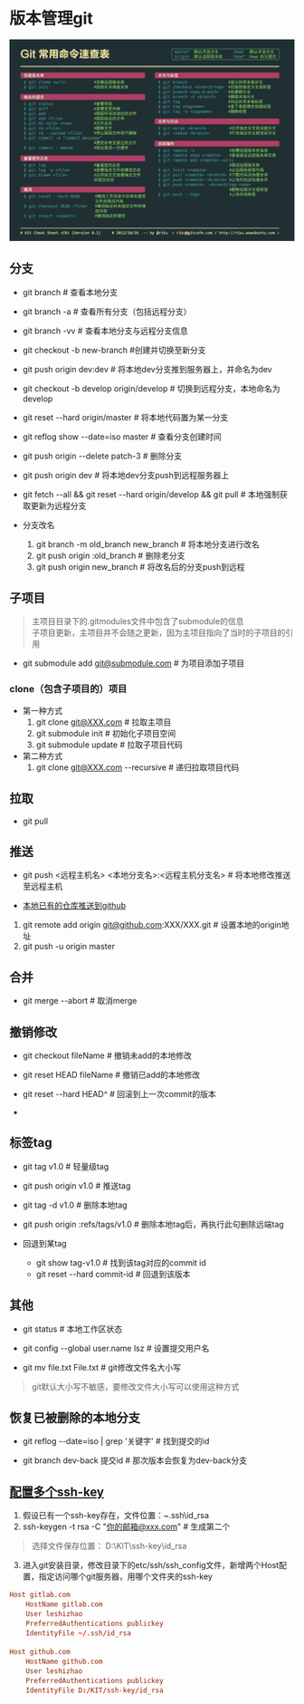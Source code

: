 # 版本管理git
![git](./img/git.png)
## 分支
- git branch # 查看本地分支

- git branch -a # 查看所有分支（包括远程分支）

- git branch -vv # 查看本地分支与远程分支信息

- git checkout -b new-branch #创建并切换至新分支

- git push origin dev:dev # 将本地dev分支推到服务器上，并命名为dev

- git checkout -b develop origin/develop # 切换到远程分支，本地命名为develop

- git reset --hard origin/master # 将本地代码置为某一分支

- git reflog show --date=iso master # 查看分支创建时间

- git push origin --delete patch-3 # 删除分支

- git push origin dev # 将本地dev分支push到远程服务器上

- git fetch --all && git reset --hard origin/develop && git pull # 本地强制获取更新为远程分支

- 分支改名
  1. git branch -m old_branch new_branch # 将本地分支进行改名
  2. git push origin :old_branch # 删除老分支
  3. git push origin new_branch # 将改名后的分支push到远程

## 子项目
> 主项目目录下的.gitmodules文件中包含了submodule的信息  
子项目更新，主项目并不会随之更新，因为主项目指向了当时的子项目的引用

- git submodule add git@submodule.com # 为项目添加子项目

### clone（包含子项目的）项目
- 第一种方式
    1. git clone git@XXX.com # 拉取主项目
    2. git submodule init # 初始化子项目空间
    3. git submodule update # 拉取子项目代码
- 第二种方式
    1. git clone git@XXX.com --recursive # 递归拉取项目代码

## 拉取

- git pull

## 推送
- git push <远程主机名> <本地分支名>:<远程主机分支名> # 将本地修改推送至远程主机

- [本地已有的仓库推送到github](https://sword.studio/142.html)
 1. git remote add origin git@github.com:XXX/XXX.git # 设置本地的origin地址
 2. git push -u origin master

## 合并
- git merge --abort # 取消merge

## 撤销修改
- git checkout fileName # 撤销未add的本地修改

- git reset HEAD fileName # 撤销已add的本地修改

- git reset --hard HEAD^ # 回滚到上一次commit的版本

- 

## 标签tag

- git tag v1.0 # 轻量级tag

- git push origin v1.0 # 推送tag

- git tag -d v1.0 # 删除本地tag

- git push origin :refs/tags/v1.0 # 删除本地tag后，再执行此句删除远端tag

- 回退到某tag
    - git show tag-v1.0 # 找到该tag对应的commit id
    - git reset --hard commit-id # 回退到该版本

## 其他
- git status # 本地工作区状态

- git config --global user.name lsz # 设置提交用户名

- git mv file.txt File.txt # git修改文件名大小写
> git默认大小写不敏感，要修改文件大小写可以使用这种方式


## 恢复已被删除的本地分支

- git reflog --date=iso | grep '关键字' # 找到提交的id

- git branch dev-back 提交id # 那次版本会恢复为dev-back分支

## [配置多个ssh-key](https://www.jianshu.com/p/d6c6f37fb4f1)
1. 假设已有一个ssh-key存在，文件位置：~\.ssh\id_rsa
2. ssh-keygen -t rsa -C "你的邮箱@xxx.com" # 生成第二个
> 选择文件保存位置： D:\KIT\ssh-key\id_rsa
3. 进入git安装目录，修改目录下的etc/ssh/ssh_config文件，新增两个Host配置，指定访问哪个git服务器，用哪个文件夹的ssh-key
```conf
Host gitlab.com
    HostName gitlab.com
    User leshizhao
    PreferredAuthentications publickey
    IdentityFile ~/.ssh/id_rsa
	
Host github.com
    HostName github.com
    User leshizhao
    PreferredAuthentications publickey
    IdentityFile D:/KIT/ssh-key/id_rsa
```
